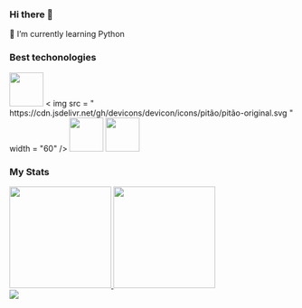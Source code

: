### Hi there 👋

🌱 I’m currently learning Python


### Best techonologies

<div>
  <img src="https://cdn.jsdelivr.net/gh/devicons/devicon/icons/javascript/javascript-original.svg" width="60"/>
  < img src = " https://cdn.jsdelivr.net/gh/devicons/devicon/icons/pitão/pitão-original.svg " width = "60" />
  <img src="https://cdn.jsdelivr.net/gh/devicons/devicon/icons/html5/html5-original.svg" width="60"/>
  <img src="https://cdn.jsdelivr.net/gh/devicons/devicon/icons/css3/css3-original.svg" width="60"/>
</div>

### My Stats
<div>
  <a href="https://github.com/nesantana">
    <img height="180em" src="https://github-readme-stats.vercel.app/api/top-langs/?username=Ylian-da-luz&layout=compact&langs_count=7&theme=dark"/>
    <img height="180em" src="https://github-readme-stats.vercel.app/api?username=Ylian-da-luz&show_icons=true&theme=dark&include_all_commits=true&count_private=true"/>
  </a>
</div>

<div>
  <a href="https://www.linkedin.com/in/ylian-da-luz/">
    <img src="https://img.shields.io/badge/LinkedIn-0077B5?style=for-the-badge&logo=linkedin&logoColor=white" />
  </a>
</div>
